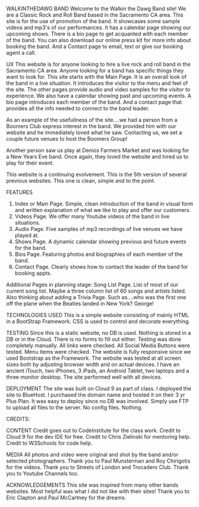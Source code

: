 WALKINTHEDAWG BAND
Welcome to the Walkin the Dawg Band site!
We are a Classic Rock and Roll Band based in the Sacramento CA area.
This site is for the use of promotion of the band.
It showcases some sample videos and mp3's of our performances.
It has a calendar page showing our upcoming shows.
There is a bio page to get acquanted with each member of the band.
You can also download our online press kit for more info about booking the band.
And a Contact page to email, text or give our booking agent a call.

UX
This website is for anyone looking to hire a live rock and roll band in the Sacramento CA area.
Anyone looking for a band has specific things they want to look for.
This site starts with the Main Page.
It is an overall look of the band in a live situation.
It introduces the visitor to the menu and feel of the site.
The other pages provide audio and video samples for the visitor to experience.
We also have a calendar showing past and upcoming events.
A bio page introduces each member of the band.
And a contact page that provides all the info needed to connect to the band leader.

As an example of the usefullness of the site....we had a person from a Boomers Club 
express interest in the band.  We provided him with our website and he immediately loved what he saw.
Contacting us, we set a couple future venues to host the Boomers Group!

Another person saw us play at Denios Farmers Market and was looking for a New Years Eve band.
Once again, they loved the website and hired us to play for their event.

This website is a continuing evolvement.  This is the 5th version of several previous websites.
This one is clean, simple and to the point.

FEATURES
1) Index or Main Page.  Simple, clean introduction of the band in visual form and written
explanation of what we like to play and offer our customers.
2) Videos Page.  We offer many Youtube videos of the band in live situations.
3) Audio Page.  Five samples of mp3 recordings of live venues we have played at.
4) Shows Page.  A dynamic calendar showing previous and future events for the band.
5) Bios Page. Featuring photos and biographies of each member of the band.
6) Contact Page. Clearly shows how to contact the leader of the band for booking appts.

Additional Pages in planning stage:   Song List Page.  List of most of our current song list.
Maybe a three column list of 60 songs and artists listed.
Also thinking about adding a Trivia Page.  Such as....who was the first one off the plane
when the Beatles landed in New York?   George!

TECHNOLOGIES USED
This is a simple website consisting of mainly HTML in a BootStrap Framework.
CSS is used to control and decorate everything.

TESTING
Since this is a static website, no DB is used.  Nothing is stored in a DB or in the Cloud.
There is no forms to fill out either.  Testing was done completely manually.
All links were checked.  All Social Media Buttons were tested.  Menu items were checked.
The website is fully responsive since we used Bootstrap as the Framework.
The website was tested at all screen sizes both by adjusting browser width and on actual devices.
I have an ancient iTouch, two iPhones, 3 iPads, an Android Tablet, two laptops and a three monitor desktop.
The site performed well with all devices.

DEPLOYMENT
The site was built on Cloud 9 as part of class.
I deployed the site to BlueHost.
I purchased the domain name and hosted it on their 3 yr Plus Plan.
It was easy to deploy since no DB was involved.  Simply use FTP to upload all files
to the server.  No config files.  Nothing.

CREDITS:

CONTENT
Credit goes out to CodeInstitute for the class work.
Credit to Cloud 9 for the dev IDE for free.
Credit to Chris Zielinski for mentoring help.
Credit to W3Schools for code help.

MEDIA
All photos and video were original and shot by the band and/or selected photographers.
Thank you to Paul Munsterman and Roy Chirigotis for the videos.
Thank you to Streets of London and Trocadero Club.
Thank you to Youtube Channels too.

ACKNOWLEDGEMENTS
This site was inspired from many other bands websites.
Most helpful was what I did not like with their sites!
Thank you to Eric Clapton and Paul McCartney for the dreams.



